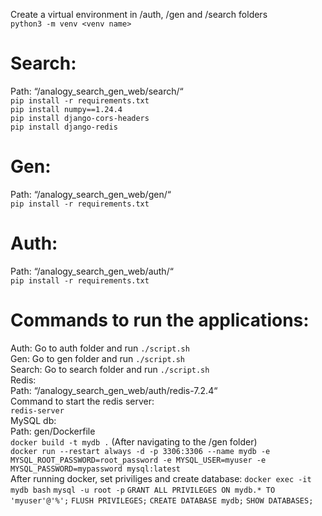 Create a virtual environment in /auth, /gen and /search folders  
`python3 -m venv <venv name>`  
# Search:  
Path: “/analogy_search_gen_web/search/“  
`pip install -r requirements.txt`  
`pip install numpy==1.24.4`  
`pip install django-cors-headers`  
`pip install django-redis`  
# Gen:  
Path: “/analogy_search_gen_web/gen/“  
`pip install -r requirements.txt`  
# Auth:  
Path: “/analogy_search_gen_web/auth/“  
`pip install -r requirements.txt`  
# Commands to run the applications:  
Auth: Go to auth folder and run `./script.sh`  
Gen: Go to gen folder and run `./script.sh`   
Search: Go to search folder and run `./script.sh`     
Redis:  
  Path: “/analogy_search_gen_web/auth/redis-7.2.4“  
  Command to start the redis server:  
  `redis-server`  
MySQL db:  
  Path: gen/Dockerfile  
  `docker build -t mydb .` (After navigating to the /gen folder)  
  `docker run --restart always -d -p 3306:3306 --name mydb -e MYSQL_ROOT_PASSWORD=root_password -e MYSQL_USER=myuser -e MYSQL_PASSWORD=mypassword mysql:latest`  
  After running docker, set priviliges and create database:
    `docker exec -it mydb bash`
    `mysql -u root -p`
      `GRANT ALL PRIVILEGES ON mydb.* TO 'myuser'@'%';`
      `FLUSH PRIVILEGES;`
      `CREATE DATABASE mydb;`
      `SHOW DATABASES;`
